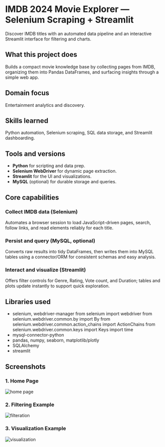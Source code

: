 # IMDB 2024 Movie Explorer — Selenium Scraping + Streamlit
Discover IMDB titles with an automated data pipeline and an interactive Streamlit interface for filtering and charts.

## What this project does
Builds a compact movie knowledge base by collecting pages from IMDB, organizing them into Pandas DataFrames, and surfacing insights through a simple web app.

## Domain focus
Entertainment analytics and discovery.

## Skills learned
Python automation, Selenium scraping, SQL data storage, and Streamlit dashboarding.

## Tools and versions
- **Python** for scripting and data prep.
- **Selenium WebDriver** for dynamic page extraction.
- **Streamlit** for the UI and visualizations.
- **MySQL** (optional) for durable storage and queries.

## Core capabilities

### Collect IMDB data (Selenium)
Automates a browser session to load JavaScript-driven pages, search, follow links, and read elements reliably for each title.

### Persist and query (MySQL, optional)
Converts raw results into tidy DataFrames, then writes them into MySQL tables using a connector/ORM for consistent schemas and easy analysis.

### Interact and visualize (Streamlit)
Offers filter controls for Genre, Rating, Vote count, and Duration; tables and plots update instantly to support quick exploration.

## Libraries used
- selenium, webdriver-manager
  from selenium import webdriver
  from selenium.webdriver.common.by import By
  from selenium.webdriver.common.action_chains import ActionChains
  from selenium.webdriver.common.keys import Keys
  import time
- mysql-connector-python
- pandas, numpy, seaborn, matplotlib/plotly
- SQLAlchemy
- streamlit


## Screenshots

### 1. Home Page
![home page](screenshots/homepage.png)

### 2. Filtering Example
![filteration](screenshots/filteration.png)

### 3. Visualization Example
![visualization](screenshot/visualization.png)

